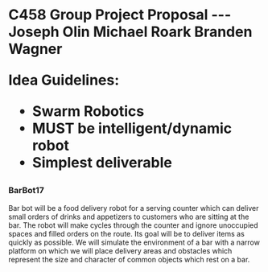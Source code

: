 <h1>C458 Group Project Proposal
---
Joseph Olin  
Michael Roark  
Branden Wagner  

Idea Guidelines:
* Swarm Robotics
* MUST be intelligent/dynamic robot
* Simplest deliverable

<h3>BarBot17</h3>
Bar bot will be a food delivery robot for a serving counter which can deliver small orders of drinks and appetizers to customers
who are sitting at the bar.  The robot will make cycles through the counter and ignore unoccupied spaces and filled orders on the route.
Its goal will be to deliver items as quickly as possible. We will simulate the environment of a bar with a narrow platform on which
we will place delivery areas and obstacles which represent the size and character of common objects which rest on a bar.
